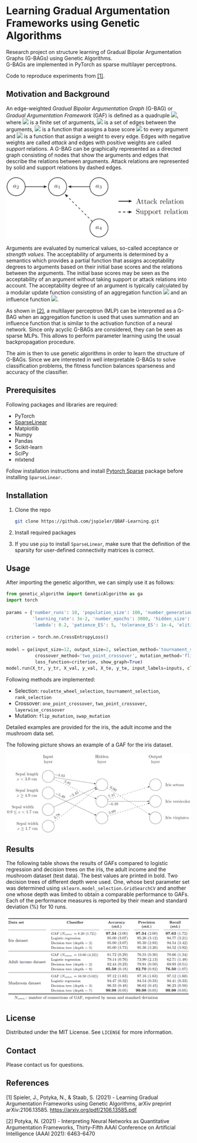 # Learning Gradual Argumentation Frameworks using Genetic Algorithms

Research project on structure learning of Gradual Bipolar Argumentation Graphs (G-BAGs) using Genetic Algorithms.\
G-BAGs are implemented in PyTorch as sparse multilayer perceptrons.

Code to reproduce experiments from [[1]](#1).

## Motivation and Background
An edge-weighted *Gradual Bipolar Argumentation Graph* (G-BAG) or *Gradual Argumentation Framework* (GAF) is defined as a quadruple
<img src="https://render.githubusercontent.com/render/math?math=(\mathcal{A}, E, \beta, w)">, where <img src="https://render.githubusercontent.com/render/math?math=\mathcal{A}"> is a finite set of arguments, <img src="https://render.githubusercontent.com/render/math?math=E \subseteq \mathcal{A} \times \mathcal{A}"> is a set of edges between the arguments, <img src="https://render.githubusercontent.com/render/math?math=\beta : \mathcal{A} \rightarrow [0,1]"> is a function that assigns a base score <img src="https://render.githubusercontent.com/render/math?math=\beta"> to every argument and <img src="https://render.githubusercontent.com/render/math?math=w : E \rightarrow [0,1]"> is a function that assign a weight to every edge.
Edges with negative weights are called *attack* and edges with positive weights are called *support* relations.
A G-BAG can be graphically represented as a directed graph consisting of nodes that show the arguments and edges that describe the relations between arguments. Attack relations are represented by solid and support relations by dashed edges.

![image](img/GBAG.png?raw=true "Graphical representation of a Gradual Bipolar Argumentation Graph")

Arguments are evaluated by numerical values, so-called acceptance or *strength values*. The acceptability of arguments is determined by a semantics which provides a partial function that assigns acceptability degrees to arguments based on their initial base scores and the relations between the arguments. The initial base scores may be seen as the acceptability of an argument without taking support or attack relations into account. The acceptability degree of an argument is typically calculated by a modular update function consisting of an aggregation function <img src="https://render.githubusercontent.com/render/math?math=\alpha"> and an influence function <img src="https://render.githubusercontent.com/render/math?math=\iota">.

As shown in [[2]](#2), a multilayer perceptron (MLP) can be interpreted as a G-BAG when an aggregation function is used that uses summation and an influence function that is similar to the activation function of a neural network. Since only acyclic G-BAGs are considered, they can be seen as sparse MLPs. This allows to perform parameter learning using the usual backpropagation procedure.

The aim is then to use genetic algorithms in order to learn the structure of G-BAGs. Since we are interested in well interpretable G-BAGs to solve classification problems, the fitness function balances sparseness and accuracy of the classifier. 

## Prerequisites

Following packages and libraries are required:
* PyTorch
* [SparseLinear](https://github.com/hyeon95y/SparseLinear)
* Matplotlib
* Numpy
* Pandas
* Scikit-learn
* SciPy
* mlxtend

Follow installation instructions and install [Pytorch Sparse](https://github.com/rusty1s/pytorch_sparse) package before installing ```SparseLinear```.

## Installation

1. Clone the repo
   ```sh
   git clone https://github.com/jspieler/QBAF-Learning.git
   ```
2. Install required packages

3. If you use ```pip``` to install ```SparseLinear```, make sure that the definition of the sparsity for user-defined connectivity matrices is correct.



## Usage
After importing the genetic algorithm, we can simply use it as follows:

```python
from genetic_algorithm import GeneticAlgorithm as ga
import torch

params = {'number_runs': 10, 'population_size': 100, 'number_generations': 20, 'crossover_rate': 0.9, 'mutation_rate': 0.001, 
          'learning_rate': 3e-2, 'number_epochs': 3000, 'hidden_size': 12, 'number_connections1': 8, 'number_connections2': 6, 
          'lambda': 0.2, 'patience_ES': 5, 'tolerance_ES': 1e-4, 'elitist_pct': 0.1, 'patience_GA': 5, 'tolerance_GA': 1e-4}

criterion = torch.nn.CrossEntropyLoss()
              
model = ga(input_size=12, output_size=2, selection_method='tournament_selection',
           crossover_method='two_point_crossover', mutation_method='flip_mutation', params=params,
           loss_function=criterion, show_graph=True)
model.run(X_tr, y_tr, X_val, y_val, X_te, y_te, input_labels=inputs, class_labels=label, file_name=fname)

```

Following methods are implemented:

* Selection: ```roulette_wheel_selection```, ```tournament_selection```, ```rank_selection```
* Crossover: ```one_point_crossover```, ```two_point_crossover```, ```layerwise_crossover```
* Mutation: ```flip_mutation```, ```swap_mutation```


Detailed examples are provided for the iris, the adult income and the mushroom data set.

The following picture shows an example of a GAF for the iris dataset.

![image](img/GAF_iris.png?raw=true "Example of a GAF for the iris dataset")


## Results
The following table shows the results of GAFs compared to logistic regression and decision trees on the iris, the adult income and the mushroom dataset (test data). The best values are printed in bold. Two decision trees of different depth were used. One, whose best parameter set was determined using `sklearn.model_selection.GridSearchCV` and another one whose depth was limited to obtain a comparable performance to GAFs. Each of the performance measures is reported by their mean and standard deviation (%) for 10 runs.

![image](img/results.png?raw=true "Performance measures of different classifiers for test data sets reported by their mean and standard deviation for 10 runs")


## License

Distributed under the MIT License. See `LICENSE` for more information.


## Contact

Please contact us for questions.

## References
<a id="1">[1]</a>
Spieler, J., Potyka, N., & Staab, S. (2021) - 
Learning Gradual Argumentation Frameworks using Genetic Algorithms,
arXiv preprint arXiv:2106.13585.
https://arxiv.org/pdf/2106.13585.pdf

<a id="2">[2]</a>
Potyka, N. (2021) -
Interpreting Neural Networks as Quantitative Argumentation Frameworks,
Thirty-Fifth AAAI Conference on Artificial Intelligence (AAAI 2021): 6463-6470
